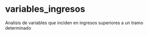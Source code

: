 # variables_ingresos
Analisis de variables que inciden en ingresos superiores a un tramo determinado
